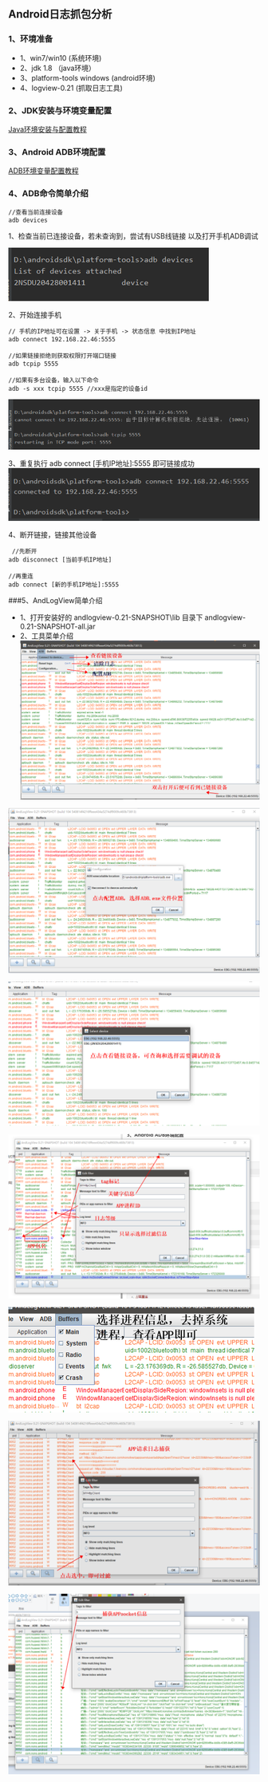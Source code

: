 ## Android日志抓包分析
### 1、环境准备
- 1、win7/win10  (系统环境)
- 2、jdk 1.8 （java环境）
- 3、platform-tools windows (android环境)
- 4、logview-0.21 (抓取日志工具)

### 2、JDK安装与环境变量配置
[Java环境安装与配置教程](https://jingyan.baidu.com/article/6dad5075d1dc40a123e36ea3.html "Java环境安装与配置教程")

### 3、Android ADB环境配置
[ADB环境变量配置教程](https://jingyan.baidu.com/article/2f9b480de62ab741cb6cc225.html "ADB环境变量配置教程")

### 4、ADB命令简单介绍
```shell
//查看当前连接设备
adb devices
```
1、检查当前已连接设备，若未查询到，尝试有USB线链接 以及打开手机ADB调试

![](https://github.com/HelloJokerWord/Android-Log/blob/main/check_devices.png)


2、开始连接手机
```shell
// 手机的IP地址可在设置 -> 关于手机 -> 状态信息 中找到IP地址
adb connect 192.168.22.46:5555

//如果链接拒绝则获取权限打开端口链接
adb tcpip 5555

//如果有多台设备，输入以下命令
adb -s xxx tcpip 5555 //xxx是指定的设备id
```
![](https://github.com/HelloJokerWord/Android-Log/blob/main/support_devices.png)


3、重复执行 adb connect [手机IP地址]:5555  即可链接成功
![](https://github.com/HelloJokerWord/Android-Log/blob/main/connect_devices.png)

4、断开链接，链接其他设备
```shell
 //先断开
adb disconnect [当前手机IP地址]

//再重连
adb connect [新的手机IP地址]:5555

```

###5、AndLogView简单介绍
- 1、打开安装好的 andlogview-0.21-SNAPSHOT\lib 目录下 andlogview-0.21-SNAPSHOT-all.jar
- 2、工具菜单介绍
![](https://github.com/HelloJokerWord/Android-Log/blob/main/log_menu_adb.png)

![](https://github.com/HelloJokerWord/Android-Log/blob/main/log_menu_select_adb.png)

![](https://github.com/HelloJokerWord/Android-Log/blob/main/log_menu_select_device.png)

![](https://github.com/HelloJokerWord/Android-Log/blob/main/log_menu_filter_config.png)

![](https://github.com/HelloJokerWord/Android-Log/blob/main/log_menu_select_process.png)

![](https://github.com/HelloJokerWord/Android-Log/blob/main/log_http_catch.png)

![](https://github.com/HelloJokerWord/Android-Log/blob/main/log_socket_catch.png)


